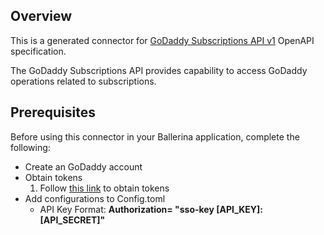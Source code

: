 ## Overview
This is a generated connector for [GoDaddy Subscriptions API v1](https://developer.godaddy.com/doc/endpoint/subscriptions) OpenAPI specification.

The GoDaddy Subscriptions API provides capability to access GoDaddy operations related to subscriptions.

## Prerequisites
Before using this connector in your Ballerina application, complete the following:

* Create an GoDaddy account
* Obtain tokens
    1. Follow [this link](https://developer.godaddy.com/getstarted) to obtain tokens
* Add configurations to Config.toml
    * API Key Format:  **Authorization= "sso-key [API_KEY]:[API_SECRET]"**

